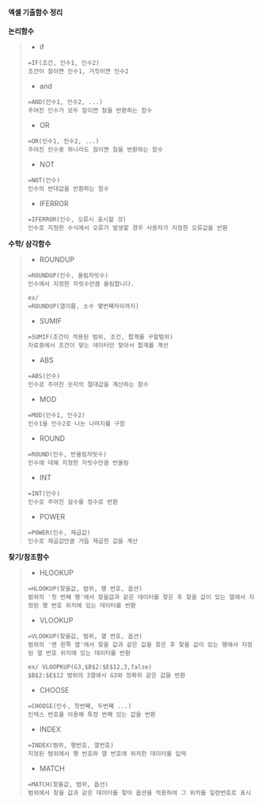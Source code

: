 #### 엑셀 기출함수 정리 

**논리함수**

> - if 
>
> ```
> =IF(조건, 인수1, 인수2) 
> 조건이 참이면 인수1, 거짓이면 인수2
> ```
>
> - and
>
> ```
> =AND(인수1, 인수2, ...)
> 주어진 인수가 모두 참이면 참을 반환하는 함수 
> ```
>
> - OR
>
> ```
> =OR(인수1, 인수2, ...)
> 주어진 인수중 하나라도 참이면 참을 반환하는 함수 
> ```
>
> - NOT
>
> ```
> =NOT(인수)
> 인수의 반대값을 반환하는 함수 
> ```
>
> - IFERROR
>
> ```
> =IFERROR(인수, 오류시 표시할 것)
> 인수로 지정한 수식에서 오류가 발생할 경우 사용자가 지정한 오류값을 반환
> ```



**수학/ 삼각함수**

> - ROUNDUP
>
> ```
> =ROUNDUP(인수, 올림자릿수)
> 인수에서 지정한 자릿수만큼 올림합니다.
> 
> ex/ 
> =ROUNDUP(열이름, 소수 몇번째자리까지)
> ```
>
> - SUMIF
>
> ```
> =SUMIF(조건이 적용된 범위, 조건, 합계를 구할범위)
> 자료중에서 조건이 맞는 데이터만 찾아서 합계를 계산
> ```
>
> - ABS
>
> ```
> =ABS(인수)
> 인수로 주어진 숫자의 절대값을 계산하는 함수 
> ```
>
> - MOD
>
> ```
> =MOD(인수1, 인수2)
> 인수1을 인수2로 나눈 나머지를 구함
> ```
>
> - ROUND
>
> ```
> =ROUND(인수, 반올림자릿수)
> 인수에 대해 지정한 자릿수만큼 반올림
> ```
>
> - INT
>
> ```
> =INT(인수)
> 인수로 주어진 실수를 정수로 반환
> ```
>
> - POWER
>
> ```
> =POWER(인수, 제곱값)
> 인수로 제곱값만큼 거듭 제곱한 값을 계산 
> ```
>



**찾기/참조함수**

> - HLOOKUP
>
> ```
> =HLOOKUP(찾을값, 범위, 행 번호, 옵션)
> 범위의 '첫 번째 행'에서 찾을값과 같은 데이터를 찾은 후 찾을 값이 있는 열에서 지정된 행 번호 위치에 있는 데이터를 반환 
> ```
>
> - VLOOKUP
>
> ```
> =VLOOKUP(찾을값, 범위, 열 번호, 옵션)
> 범위의 '맨 왼쪽 열'에서 찾을 값과 같은 값을 찾은 후 찾을 값이 있는 행에서 지정된 열 번호 위치에 있는 데이터를 반환 
> 
> ex/ VLOOPKUP(G3,$B$2:$E$12,3,false)
> $B$2:$E$12 범위의 3열에서 G3와 정확히 같은 값을 반환 
> ```
>
> - CHOOSE
>
> ```
> =CHOOSE(인수, 첫번째, 두번째 ...)
> 인덱스 번호를 이용해 특정 번째 있는 값을 반환 
> ```
>
> - INDEX
>
> ``` 
> =INDEX(범위, 행번호, 열번호)
> 지정된 범위에서 행 번호와 열 번호에 위치한 데이터를 입력 
> ```
>
> - MATCH
>
> ```
> =MATCH(찾을값, 범위, 옵션)
> 범위에서 찾을 값과 같은 데이터를 찾아 옵션을 적용하여 그 위치를 일련번호로 표시 
> ```
>
> 



 